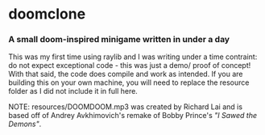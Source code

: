 # doomclone

### A small doom-inspired minigame written in under a day

This was my first time using raylib and I was writing under a time contraint: do not expect exceptional code - this was just a demo/ proof of concept! With that said, the code does compile and work as intended. If you are building this on your own machine, you will need to replace the resource folder as I did not include it in full here.



NOTE: resources/DOOMDOOM.mp3 was created by Richard Lai and is based off of Andrey Avkhimovich's remake of Bobby Prince's *"I Sawed the Demons"*.
